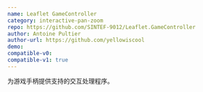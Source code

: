 ```yaml
---
name: Leaflet GameController
category: interactive-pan-zoom
repo: https://github.com/SINTEF-9012/Leaflet.GameController
author: Antoine Pultier
author-url: https://github.com/yellowiscool
demo: 
compatible-v0:
compatible-v1: true
---
```


为游戏手柄提供支持的交互处理程序。
